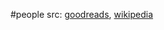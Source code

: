 #people 
src: [goodreads](https://www.goodreads.com/author/show/122092.Baruch_Spinoza?from_search=true&from_srp=true), [wikipedia](https://en.wikipedia.org/wiki/Baruch_Spinoza) 

